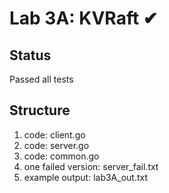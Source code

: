# Lab 3A: KVRaft ✔
## Status
Passed all tests
## Structure
1. code: client.go
2. code: server.go
3. code: common.go
4. one failed version: server_fail.txt
5. example output: lab3A_out.txt